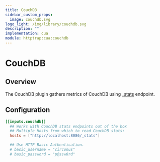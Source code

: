 ```yaml
---
title: CouchDB
sidebar_custom_props:
  image: couchdb.svg
logo_light: /img/library/couchdb.svg
description: ""
implementation: cua
module: httptrap:cua:couchdb
---
```


# CouchDB

## Overview

The CouchDB plugin gathers metrics of CouchDB using [\_stats](http://docs.couchdb.org/en/1.6.1/api/server/common.html?highlight=stats#get--_stats) endpoint.

## Configuration

```toml
[[inputs.couchdb]]
  ## Works with CouchDB stats endpoints out of the box
  ## Multiple Hosts from which to read CouchDB stats:
  hosts = ["http://localhost:8086/_stats"]

  ## Use HTTP Basic Authentication.
  # basic_username = "circonus"
  # basic_password = "p@ssw0rd"
```
